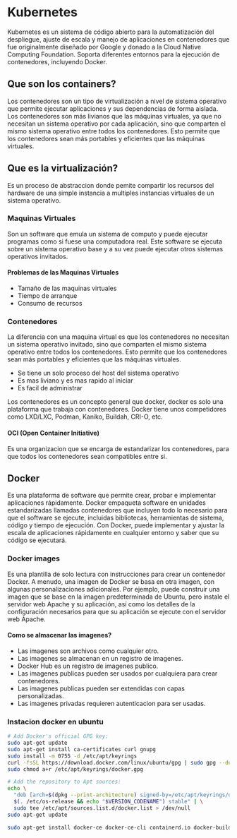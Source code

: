 # Kubernetes

Kubernetes es un sistema de código abierto para la automatización del despliegue, ajuste de escala y manejo de aplicaciones en contenedores que fue originalmente diseñado por Google y donado a la Cloud Native Computing Foundation. Soporta diferentes entornos para la ejecución de contenedores, incluyendo Docker.

## Que son los containers?

Los contenedores son un tipo de virtualización a nivel de sistema operativo que permite ejecutar aplicaciones y sus dependencias de forma aislada. Los contenedores son más livianos que las máquinas virtuales, ya que no necesitan un sistema operativo por cada aplicación, sino que comparten el mismo sistema operativo entre todos los contenedores. Esto permite que los contenedores sean más portables y eficientes que las máquinas virtuales.

## Que es la virtualización?

Es un proceso de abstraccion donde pemite compartir los recursos del hardware de una simple instancia a multiples instancias virtuales de un sistema operativo.

### Maquinas Virtuales

Son un software que emula un sistema de computo y puede ejecutar programas como si fuese una computadora real. Este software se ejecuta sobre un sistema operativo base y a su vez puede ejecutar otros sistemas operativos invitados.

#### Problemas de las Maquinas Virtuales

* Tamaño de las maquinas virtuales
* Tiempo de arranque
* Consumo de recursos

### Contenedores

La diferencia con una maquina virtual es que los contenedores no necesitan un sistema operativo invitado, sino que comparten el mismo sistema operativo entre todos los contenedores. Esto permite que los contenedores sean más portables y eficientes que las máquinas virtuales.

* Se tiene un solo proceso del host del sistema operativo
* Es mas liviano y es mas rapido al iniciar
* Es facil de administrar

Los contenedores es un concepto general que docker, docker es solo una plataforma que trabaja con contenedores.
Docker tiene unos competidores como LXD/LXC, Podman, Kaniko, Buildah, CRI-O, etc.

#### OCI (Open Container Initiative)

Es una organizacion que se encarga de estandarizar los contenedores, para que todos los contenedores sean compatibles entre si.

## Docker

Es una plataforma de software que permite crear, probar e implementar aplicaciones rápidamente. Docker empaqueta software en unidades estandarizadas llamadas contenedores que incluyen todo lo necesario para que el software se ejecute, incluidas bibliotecas, herramientas de sistema, código y tiempo de ejecución. Con Docker, puede implementar y ajustar la escala de aplicaciones rápidamente en cualquier entorno y saber que su código se ejecutará.

### Docker images

Es una plantilla de solo lectura con instrucciones para crear un contenedor Docker. A menudo, una imagen de Docker se basa en otra imagen, con algunas personalizaciones adicionales. Por ejemplo, puede construir una imagen que se base en la imagen predeterminada de Ubuntu, pero instale el servidor web Apache y su aplicación, así como los detalles de la configuración necesarios para que su aplicación se ejecute con el servidor web Apache.

#### Como se almacenar las imagenes?

* Las imagenes son archivos como cualquier otro.
* Las imagenes se almacenan en un registro de imagenes.
* Docker Hub es un registro de imagenes publico.
* Las imagenes publicas pueden ser usados por cualquiera para crear contenedores.
* Las imagenes publicas pueden ser extendidas con capas personalizadas.
* Las imagenes privadas requieren autenticacion para ser usadas.

### Instacion docker en ubuntu

```bash
# Add Docker's official GPG key:
sudo apt-get update
sudo apt-get install ca-certificates curl gnupg
sudo install -m 0755 -d /etc/apt/keyrings
curl -fsSL https://download.docker.com/linux/ubuntu/gpg | sudo gpg --dearmor -o /etc/apt/keyrings/docker.gpg
sudo chmod a+r /etc/apt/keyrings/docker.gpg

# Add the repository to Apt sources:
echo \
  "deb [arch=$(dpkg --print-architecture) signed-by=/etc/apt/keyrings/docker.gpg] https://download.docker.com/linux/ubuntu \
  $(. /etc/os-release && echo "$VERSION_CODENAME") stable" | \
  sudo tee /etc/apt/sources.list.d/docker.list > /dev/null
sudo apt-get update
```

```bash
sudo apt-get install docker-ce docker-ce-cli containerd.io docker-buildx-plugin docker-compose-plugin
```



